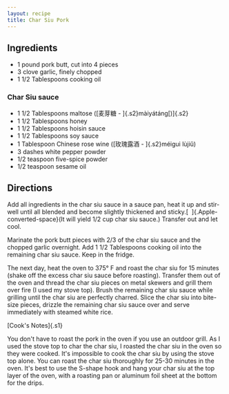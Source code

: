 ```yaml
---
layout: recipe
title: Char Siu Pork
---
```


## Ingredients

* 1 pound pork butt, cut into 4 pieces
* 3 clove garlic, finely chopped
* 1 1/2 Tablespoons cooking oil

### Char Siu sauce

* 1 1/2 Tablespoons maltose ([麦芽糖 - ]{.s2}màiyátánɡ[)]{.s2}
* 1 1/2 Tablespoons honey
* 1 1/2 Tablespoons hoisin sauce
* 1 1/2 Tablespoons soy sauce
* 1 Tablespoon Chinese rose wine ([玫瑰露酒 - ]{.s2}méiɡui lùjiǔ)
* 3 dashes white pepper powder
* 1/2 teaspoon five-spice powder
* 1/2 teaspoon sesame oil

## Directions

Add all ingredients in the char siu sauce in a sauce pan, heat it up and
stir-well until all blended and become slightly thickened and sticky.[ 
]{.Apple-converted-space}(It will yield 1/2 cup char siu sauce.)
Transfer out and let cool.

Marinate the pork butt pieces with 2/3 of the char siu sauce and the
chopped garlic overnight. Add 1 1/2 Tablespoons cooking oil into the
remaining char siu sauce. Keep in the fridge.

The next day, heat the oven to 375° F and roast the char siu for 15
minutes (shake off the excess char siu sauce before roasting). Transfer
them out of the oven and thread the char siu pieces on metal skewers and
grill them over fire (I used my stove top). Brush the remaining char siu
sauce while grilling until the char siu are perfectly charred. Slice the
char siu into bite-size pieces, drizzle the remaining char siu sauce
over and serve immediately with steamed white rice.

[Cook's Notes]{.s1}

You don't have to roast the pork in the oven if you use an outdoor
grill. As I used the stove top to char the char siu, I roasted the char
siu in the oven so they were cooked. It's impossible to cook the char
siu by using the stove top alone. You can roast the char siu thoroughly
for 25-30 minutes in the oven. It's best to use the S-shape hook and
hang your char siu at the top layer of the oven, with a roasting pan or
aluminum foil sheet at the bottom for the drips.
